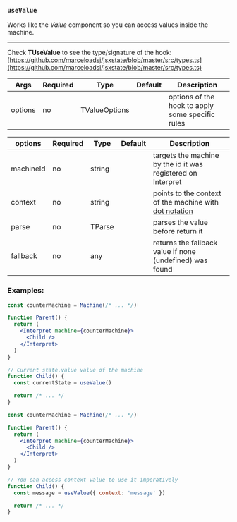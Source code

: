 ### `useValue`

Works like the _Value_ component so you can access values inside the machine.

---

Check **TUseValue** to see the type/signature of the hook:
[https://github.com/marceloadsj/jsxstate/blob/master/src/types.ts](https://github.com/marceloadsj/jsxstate/blob/master/src/types.ts)

| Args    | Required | Type          | Default | Description                                      |
| ------- | -------- | ------------- | ------- | ------------------------------------------------ |
| options | no       | TValueOptions |         | options of the hook to apply some specific rules |

| options   | Required | Type   | Default | Description                                                                                   |
| --------- | -------- | ------ | ------- | --------------------------------------------------------------------------------------------- |
| machineId | no       | string |         | targets the machine by the id it was registered on Interpret                                  |
| context   | no       | string |         | points to the context of the machine with [dot notation](https://lodash.com/docs/4.17.15#get) |
| parse     | no       | TParse |         | parses the value before return it                                                             |
| fallback  | no       | any    |         | returns the fallback value if none (undefined) was found                                      |

### Examples:

```jsx
const counterMachine = Machine(/* ... */)

function Parent() {
  return (
    <Interpret machine={counterMachine}>
      <Child />
    </Interpret>
  )
}

// Current state.value value of the machine
function Child() {
  const currentState = useValue()

  return /* ... */
}
```

```jsx
const counterMachine = Machine(/* ... */)

function Parent() {
  return (
    <Interpret machine={counterMachine}>
      <Child />
    </Interpret>
  )
}

// You can access context value to use it imperatively
function Child() {
  const message = useValue({ context: 'message' })

  return /* ... */
}
```
